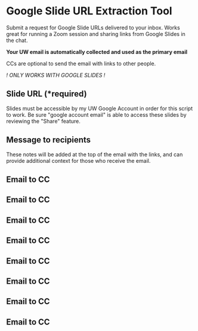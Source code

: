 # Google Slide URL Extraction Tool

Submit a request for Google Slide URLs delivered to your inbox. Works great for running a Zoom session and sharing links from Google Slides in the chat.

**Your UW email is automatically collected and used as the primary email**

CCs are optional to send the email with links to other people.

*! ONLY WORKS WITH GOOGLE SLIDES !*

## Slide URL (*required)
Slides must be accessible by my UW Google Account in order for this script to work. Be sure "google account email" is able to access these slides by reviewing the "Share" feature.

## Message to recipients 
These notes will be added at the top of the email with the links, and can provide additional context for those who receive the email.

## Email to CC

## Email to CC

## Email to CC

## Email to CC

## Email to CC

## Email to CC

## Email to CC

## Email to CC